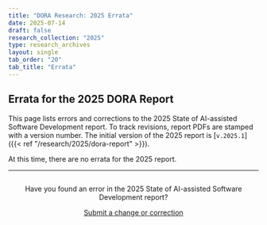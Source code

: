 ```yaml
---
title: "DORA Research: 2025 Errata"
date: 2025-07-14
draft: false
research_collection: "2025"
type: research_archives
layout: single
tab_order: "20"
tab_title: "Errata"
---
```

## Errata for the 2025 DORA Report

This page lists errors and corrections to the 2025 State of AI-assisted Software Development report. To track revisions, report PDFs are stamped with a version number. The initial version of the 2025 report is [`v.2025.1`]({{< ref "/research/2025/dora-report" >}}).

At this time, there are no errata for the 2025 report.

-----
<div style="text-align:center; margin-top:2em;">
Have you found an error in the 2025 State of AI-assisted Software Development report?

<a href='mailto:dora-advocacy@google.com?subject=DORA+2025+State+of+AI-assisted+Software+Development+error+report' class='button' target="_blank">Submit a change or correction</a>
</div>
